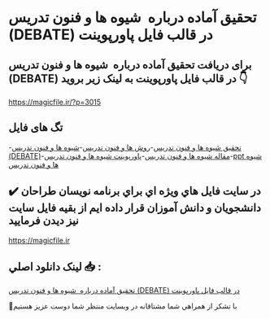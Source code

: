 # تحقیق آماده درباره  شیوه ها و فنون تدریس (DEBATE) در قالب فایل پاورپوینت

## برای دریافت تحقیق آماده درباره  شیوه ها و فنون تدریس (DEBATE) در قالب فایل پاورپوینت به لینک زیر بروید 👇

https://magicfile.ir/?p=3015

## تگ های فایل

-[تحقیق شيوه ها و فنون تدريس](https://magicfile.ir/product/%d8%aa%d8%ad%d9%82%d9%8a%d9%82-%d8%a2%d9%85%d8%a7%d8%af%d9%87-%d8%b4%d9%8a%d9%88%d9%87-%d9%87%d8%a7-%d9%88-%d9%81%d9%86%d9%88%d9%86-%d8%aa%d8%af%d8%b1%d9%8a%d8%b3-%d8%af%d8%b1-%d9%81%d8%a7%d9%8a%d9%84-%d9%be%d8%a7%d9%88%d8%b1%d9%be%d9%88%d9%8a%d9%86%d8%aa/)-[روش ها و فنون تدریس](https://magicfile.ir/product/%d8%aa%d8%ad%d9%82%d9%8a%d9%82-%d8%a2%d9%85%d8%a7%d8%af%d9%87-%d8%b4%d9%8a%d9%88%d9%87-%d9%87%d8%a7-%d9%88-%d9%81%d9%86%d9%88%d9%86-%d8%aa%d8%af%d8%b1%d9%8a%d8%b3-%d8%af%d8%b1-%d9%81%d8%a7%d9%8a%d9%84-%d9%be%d8%a7%d9%88%d8%b1%d9%be%d9%88%d9%8a%d9%86%d8%aa/)-[شيوه ها و فنون تدريس (DEBATE)](https://magicfile.ir/product/%d8%aa%d8%ad%d9%82%d9%8a%d9%82-%d8%a2%d9%85%d8%a7%d8%af%d9%87-%d8%b4%d9%8a%d9%88%d9%87-%d9%87%d8%a7-%d9%88-%d9%81%d9%86%d9%88%d9%86-%d8%aa%d8%af%d8%b1%d9%8a%d8%b3-%d8%af%d8%b1-%d9%81%d8%a7%d9%8a%d9%84-%d9%be%d8%a7%d9%88%d8%b1%d9%be%d9%88%d9%8a%d9%86%d8%aa/)-[مقاله شيوه ها و فنون تدريس](https://magicfile.ir/product/%d8%aa%d8%ad%d9%82%d9%8a%d9%82-%d8%a2%d9%85%d8%a7%d8%af%d9%87-%d8%b4%d9%8a%d9%88%d9%87-%d9%87%d8%a7-%d9%88-%d9%81%d9%86%d9%88%d9%86-%d8%aa%d8%af%d8%b1%d9%8a%d8%b3-%d8%af%d8%b1-%d9%81%d8%a7%d9%8a%d9%84-%d9%be%d8%a7%d9%88%d8%b1%d9%be%d9%88%d9%8a%d9%86%d8%aa/)-[پاورپوینت شيوه ها و فنون تدريس](https://magicfile.ir/product/%d8%aa%d8%ad%d9%82%d9%8a%d9%82-%d8%a2%d9%85%d8%a7%d8%af%d9%87-%d8%b4%d9%8a%d9%88%d9%87-%d9%87%d8%a7-%d9%88-%d9%81%d9%86%d9%88%d9%86-%d8%aa%d8%af%d8%b1%d9%8a%d8%b3-%d8%af%d8%b1-%d9%81%d8%a7%d9%8a%d9%84-%d9%be%d8%a7%d9%88%d8%b1%d9%be%d9%88%d9%8a%d9%86%d8%aa/)-[ppt شيوه ها و فنون تدريس](https://magicfile.ir/product/%d8%aa%d8%ad%d9%82%d9%8a%d9%82-%d8%a2%d9%85%d8%a7%d8%af%d9%87-%d8%b4%d9%8a%d9%88%d9%87-%d9%87%d8%a7-%d9%88-%d9%81%d9%86%d9%88%d9%86-%d8%aa%d8%af%d8%b1%d9%8a%d8%b3-%d8%af%d8%b1-%d9%81%d8%a7%d9%8a%d9%84-%d9%be%d8%a7%d9%88%d8%b1%d9%be%d9%88%d9%8a%d9%86%d8%aa/)

## ✔️ در سايت فايل هاي ويژه اي براي برنامه نويسان طراحان دانشجويان و دانش آموزان قرار داده ايم از بقيه فايل سايت نيز ديدن فرماييد

https://magicfile.ir


## لينک دانلود اصلي 📥 :

[تحقیق آماده درباره  شیوه ها و فنون تدریس (DEBATE) در قالب فایل پاورپوینت](https://magicfile.ir/product/%d8%aa%d8%ad%d9%82%d9%8a%d9%82-%d8%a2%d9%85%d8%a7%d8%af%d9%87-%d8%b4%d9%8a%d9%88%d9%87-%d9%87%d8%a7-%d9%88-%d9%81%d9%86%d9%88%d9%86-%d8%aa%d8%af%d8%b1%d9%8a%d8%b3-%d8%af%d8%b1-%d9%81%d8%a7%d9%8a%d9%84-%d9%be%d8%a7%d9%88%d8%b1%d9%be%d9%88%d9%8a%d9%86%d8%aa/) 


🙏با تشکر از همراهي شما مشتاقانه در وبسایت منتظر شما دوست عزیز هستیم


